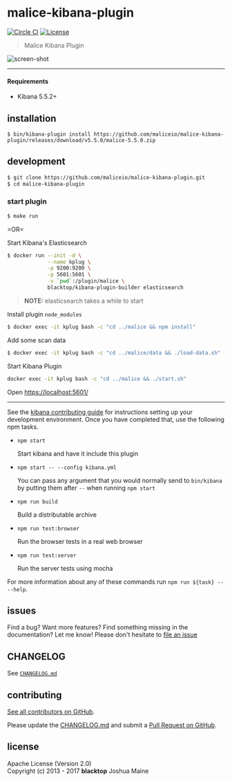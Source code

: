 malice-kibana-plugin
====================

[![Circle CI](https://circleci.com/gh/maliceio/malice-kibana-plugin.png?style=shield)](https://circleci.com/gh/maliceio/malice-kibana-plugin) [![License](https://img.shields.io/badge/licence-Apache%202.0-blue.svg)](http://www.apache.org/licenses/LICENSE-2.0)

> Malice Kibana Plugin

![screen-shot](https://raw.githubusercontent.com/maliceio/malice-kibana-plugin/master/docs/screen-shot.png)

---

#### Requirements

-	Kibana 5.5.2+

installation
------------

```
$ bin/kibana-plugin install https://github.com/maliceio/malice-kibana-plugin/releases/download/v5.5.0/malice-5.5.0.zip
```

development
-----------

```bash
$ git clone https://github.com/maliceio/malice-kibana-plugin.git
$ cd malice-kibana-plugin
```

### start plugin

```bash
$ make run
```

=OR=

Start Kibana's Elasticsearch

```bash
$ docker run --init -d \
             --name kplug \
             -p 9200:9200 \
             -p 5601:5601 \
             -v `pwd`:/plugin/malice \
             blacktop/kibana-plugin-builder elasticsearch
```

> **NOTE:** elasticsearch takes a while to start

Install plugin `node_modules`

```bash
$ docker exec -it kplug bash -c "cd ../malice && npm install"
```

Add some scan data

```bash
$ docker exec -it kplug bash -c "cd ../malice/data && ./load-data.sh"
```

Start Kibana Plugin

```sh
docker exec -it kplug bash -c "cd ../malice && ./start.sh"
```

Open [https://localhost:5601/](https://localhost:5601/)

---

See the [kibana contributing guide](https://github.com/elastic/kibana/blob/master/CONTRIBUTING.md) for instructions setting up your development environment. Once you have completed that, use the following npm tasks.

-	`npm start`

	Start kibana and have it include this plugin

-	`npm start -- --config kibana.yml`

	You can pass any argument that you would normally send to `bin/kibana` by putting them after `--` when running `npm start`

-	`npm run build`

	Build a distributable archive

-	`npm run test:browser`

	Run the browser tests in a real web browser

-	`npm run test:server`

	Run the server tests using mocha

For more information about any of these commands run `npm run ${task} -- --help`.

## issues

Find a bug? Want more features? Find something missing in the documentation? Let me know! Please don't hesitate to [file an issue](https://github.com/maliceio/malice-kibana-plugin/issues/new)

## CHANGELOG

See [`CHANGELOG.md`](https://github.com/maliceio/malice-kibana-plugin/blob/master/CHANGELOG.md)

## contributing

[See all contributors on GitHub](https://github.com/maliceio/malice-kibana-plugin/graphs/contributors).

Please update the [CHANGELOG.md](https://github.com/maliceio/malice-kibana-plugin/blob/master/CHANGELOG.md) and submit a [Pull Request on GitHub](https://help.github.com/articles/using-pull-requests/).

## license

Apache License (Version 2.0)  
Copyright (c) 2013 - 2017 **blacktop** Joshua Maine
